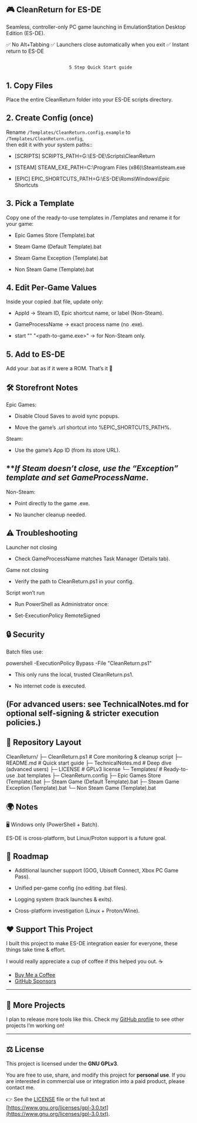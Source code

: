    ## 🎮 CleanReturn for ES-DE 

Seamless, controller-only PC game launching in EmulationStation Desktop Edition (ES-DE).

✅ No Alt+Tabbing
✅ Launchers close automatically when you exit
✅ Instant return to ES-DE
##
                            5 Step Quick Start guide 

## 1. Copy Files
Place the entire CleanReturn folder into your ES-DE scripts directory.


## 2. Create Config (once)
Rename `/Templates/CleanReturn.config.example` to `/Templates/CleanReturn.config`,  
   then edit it with your system paths::

- [SCRIPTS]
SCRIPTS_PATH=G:\ES-DE\Scripts\CleanReturn

- [STEAM]
STEAM_EXE_PATH=C:\Program Files (x86)\Steam\steam.exe

- [EPIC]
EPIC_SHORTCUTS_PATH=G:\ES-DE\Roms\Windows\Epic Shortcuts

##

## 3. Pick a Template
Copy one of the ready-to-use templates in /Templates and rename it for your game:

- Epic Games Store (Template).bat

- Steam Game (Default Template).bat

- Steam Game Exception (Template).bat

- Non Steam Game (Template).bat


##


## 4. Edit Per-Game Values
Inside your copied .bat file, update only:

- AppId → Steam ID, Epic shortcut name, or label (Non-Steam).

- GameProcessName → exact process name (no .exe).

- start "" "<path-to-game.exe>" → for Non-Steam only.

##

## 5. Add to ES-DE
Add your .bat as if it were a ROM. That’s it 🎉
##

## 🛠 Storefront Notes

Epic Games:

- Disable Cloud Saves to avoid sync popups.

- Move the game’s .url shortcut into %EPIC_SHORTCUTS_PATH%.

Steam:

- Use the game’s App ID (from its store URL).

## ***If Steam doesn’t close, use the “Exception” template and set GameProcessName*.


Non-Steam:

- Point directly to the game .exe.

- No launcher cleanup needed.

##

## ⚠️ Troubleshooting

Launcher not closing
- Check GameProcessName matches Task Manager (Details tab).

Game not closing 
- Verify the path to CleanReturn.ps1 in your config.

Script won’t run 
- Run PowerShell as Administrator once:

- Set-ExecutionPolicy RemoteSigned


##
## 🔒 Security

Batch files use:

powershell -ExecutionPolicy Bypass -File "CleanReturn.ps1"

- This only runs the local, trusted CleanReturn.ps1.

- No internet code is executed.

## (For advanced users: see TechnicalNotes.md for optional self-signing & stricter execution policies.)

##
## 📂 Repository Layout
CleanReturn/
├─ CleanReturn.ps1              # Core monitoring & cleanup script
├─ README.md                    # Quick start guide
├─ TechnicalNotes.md            # Deep dive (advanced users)
├─ LICENSE                      # GPLv3 license
└─ Templates/                   # Ready-to-use .bat templates
   ├─ CleanReturn.config
   ├─ Epic Games Store (Template).bat
   ├─ Steam Game (Default Template).bat
   ├─ Steam Game Exception (Template).bat
   └─ Non Steam Game (Template).bat
##
## 🌍 Notes

🖥 Windows only (PowerShell + Batch).

ES-DE is cross-platform, but Linux/Proton support is a future goal.
##

## 🚀 Roadmap

- Additional launcher support (GOG, Ubisoft Connect, Xbox PC Game Pass).

- Unified per-game config (no editing .bat files).

- Logging system (track launches & exits).

- Cross-platform investigation (Linux + Proton/Wine).
##



## ❤️ Support This Project

I built this project to make ES-DE integration easier for everyone, these things take time & effort.

I would really appreciate a cup of coffee if this helped you out. ☕

- [Buy Me a Coffee](https://buymeacoffee.com/yourname)
- [GitHub Sponsors](https://github.com/sponsors/yourname)

---

## 🔗 More Projects

I plan to release more tools like this.
Check my [GitHub profile](https://github.com/yourname) to see other projects I’m working on!

---

## ⚖️ License

This project is licensed under the **GNU GPLv3**.

You are free to use, share, and modify this project for **personal use**.
If you are interested in commercial use or integration into a paid product, please contact me.

👉 See the [LICENSE](./LICENSE) file or the full text at
[https://www.gnu.org/licenses/gpl-3.0.txt](https://www.gnu.org/licenses/gpl-3.0.txt).
